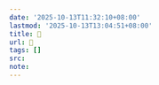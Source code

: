 ```yaml
---
date: '2025-10-13T11:32:10+08:00'
lastmod: '2025-10-13T13:04:51+08:00'
title: 󰫿
url: 󰫿
tags: []
src:
note:
---
```

